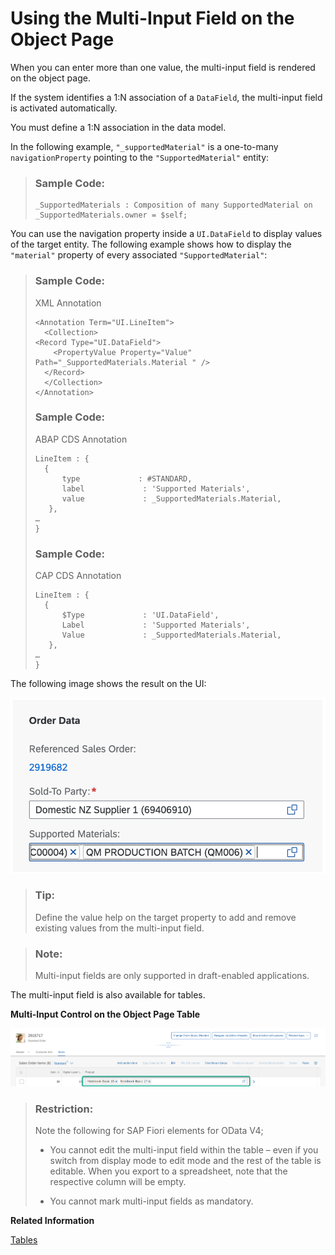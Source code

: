 <!-- loio04ff5b1a81344a8e8169ea99630ff4e5 -->

# Using the Multi-Input Field on the Object Page

When you can enter more than one value, the multi-input field is rendered on the object page.

If the system identifies a 1:N association of a `DataField`, the multi-input field is activated automatically.

You must define a 1:N association in the data model.

In the following example, `"_supportedMaterial"` is a one-to-many `navigationProperty` pointing to the `"SupportedMaterial"` entity:

> ### Sample Code:  
> ```
> _SupportedMaterials : Composition of many SupportedMaterial on _SupportedMaterials.owner = $self;
> 
> ```

You can use the navigation property inside a `UI.DataField` to display values of the target entity. The following example shows how to display the `"material"` property of every associated `"SupportedMaterial"`:

> ### Sample Code:  
> XML Annotation
> 
> ```
> <Annotation Term="UI.LineItem">
>   <Collection>
> <Record Type="UI.DataField">
> 	  <PropertyValue Property="Value" Path="_SupportedMaterials.Material " />
> 	</Record>
>   </Collection>
> </Annotation>
> 
> ```
> 
> ### Sample Code:  
> ABAP CDS Annotation
> 
> ```
> LineItem : {
> 	{
> 		type             : #STANDARD,
> 		label			  : 'Supported Materials',
> 		value             : _SupportedMaterials.Material,
> 	 },
> …
> }
> 
> ```
> 
> ### Sample Code:  
> CAP CDS Annotation
> 
> ```
> LineItem : {
> 	{
> 		$Type             : 'UI.DataField',
> 		Label			  : 'Supported Materials',
> 		Value             : _SupportedMaterials.Material,
> 	 },
> …
> }
> 
> ```

The following image shows the result on the UI:

 ![](images/Multi-Input_Control_on_the_Object_Page_d756a5b.png) 

> ### Tip:  
> Define the value help on the target property to add and remove existing values from the multi-input field.

> ### Note:  
> Multi-input fields are only supported in draft-enabled applications.

The multi-input field is also available for tables.

   
  
**Multi-Input Control on the Object Page Table**

 ![](images/Smart_MultiInput_Control_on_the_Object_Page_Table_dcb027c.png "Multi-Input Control on the Object Page Table") 

> ### Restriction:  
> Note the following for SAP Fiori elements for OData V4;
> 
> -   You cannot edit the multi-input field within the table – even if you switch from display mode to edit mode and the rest of the table is editable. When you export to a spreadsheet, note that the respective column will be empty.
> 
> -   You cannot mark multi-input fields as mandatory.

**Related Information**  


[Tables](tables-c0f6592.md "SAP Fiori elements supports several table types.")


